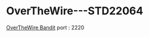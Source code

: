 # OverTheWire---STD22064
[OverTheWire Bandit](https://overthewire.org/wargames/bandit/)
port : 2220
